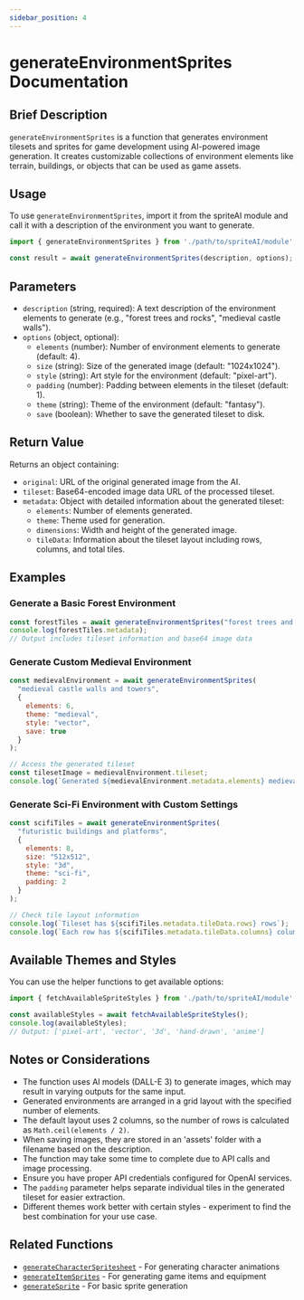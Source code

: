 ```yaml
---
sidebar_position: 4
---
```


# generateEnvironmentSprites Documentation

## Brief Description
`generateEnvironmentSprites` is a function that generates environment tilesets and sprites for game development using AI-powered image generation. It creates customizable collections of environment elements like terrain, buildings, or objects that can be used as game assets.

## Usage
To use `generateEnvironmentSprites`, import it from the spriteAI module and call it with a description of the environment you want to generate.

```javascript
import { generateEnvironmentSprites } from './path/to/spriteAI/module';

const result = await generateEnvironmentSprites(description, options);
```

## Parameters
- `description` (string, required): A text description of the environment elements to generate (e.g., "forest trees and rocks", "medieval castle walls").
- `options` (object, optional):
  - `elements` (number): Number of environment elements to generate (default: 4).
  - `size` (string): Size of the generated image (default: "1024x1024").
  - `style` (string): Art style for the environment (default: "pixel-art").
  - `padding` (number): Padding between elements in the tileset (default: 1).
  - `theme` (string): Theme of the environment (default: "fantasy").
  - `save` (boolean): Whether to save the generated tileset to disk.

## Return Value
Returns an object containing:
- `original`: URL of the original generated image from the AI.
- `tileset`: Base64-encoded image data URL of the processed tileset.
- `metadata`: Object with detailed information about the generated tileset:
  - `elements`: Number of elements generated.
  - `theme`: Theme used for generation.
  - `dimensions`: Width and height of the generated image.
  - `tileData`: Information about the tileset layout including rows, columns, and total tiles.

## Examples

### Generate a Basic Forest Environment
```javascript
const forestTiles = await generateEnvironmentSprites("forest trees and rocks");
console.log(forestTiles.metadata);
// Output includes tileset information and base64 image data
```

### Generate Custom Medieval Environment
```javascript
const medievalEnvironment = await generateEnvironmentSprites(
  "medieval castle walls and towers", 
  {
    elements: 6,
    theme: "medieval",
    style: "vector",
    save: true
  }
);

// Access the generated tileset
const tilesetImage = medievalEnvironment.tileset;
console.log(`Generated ${medievalEnvironment.metadata.elements} medieval elements`);
```

### Generate Sci-Fi Environment with Custom Settings
```javascript
const scifiTiles = await generateEnvironmentSprites(
  "futuristic buildings and platforms",
  {
    elements: 8,
    size: "512x512",
    style: "3d",
    theme: "sci-fi",
    padding: 2
  }
);

// Check tile layout information
console.log(`Tileset has ${scifiTiles.metadata.tileData.rows} rows`);
console.log(`Each row has ${scifiTiles.metadata.tileData.columns} columns`);
```

## Available Themes and Styles
You can use the helper functions to get available options:

```javascript
import { fetchAvailableSpriteStyles } from './path/to/spriteAI/module';

const availableStyles = await fetchAvailableSpriteStyles();
console.log(availableStyles);
// Output: ['pixel-art', 'vector', '3d', 'hand-drawn', 'anime']
```

## Notes or Considerations
- The function uses AI models (DALL-E 3) to generate images, which may result in varying outputs for the same input.
- Generated environments are arranged in a grid layout with the specified number of elements.
- The default layout uses 2 columns, so the number of rows is calculated as `Math.ceil(elements / 2)`.
- When saving images, they are stored in an 'assets' folder with a filename based on the description.
- The function may take some time to complete due to API calls and image processing.
- Ensure you have proper API credentials configured for OpenAI services.
- The `padding` parameter helps separate individual tiles in the generated tileset for easier extraction.
- Different themes work better with certain styles - experiment to find the best combination for your use case.

## Related Functions
- [`generateCharacterSpritesheet`](/docs/generateCharacterSpritesheet) - For generating character animations
- [`generateItemSprites`](/docs/generateItemSprites) - For generating game items and equipment
- [`generateSprite`](/docs/generateSprite) - For basic sprite generation